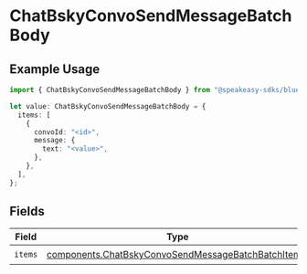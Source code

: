 # ChatBskyConvoSendMessageBatchBody

## Example Usage

```typescript
import { ChatBskyConvoSendMessageBatchBody } from "@speakeasy-sdks/bluesky/models/operations";

let value: ChatBskyConvoSendMessageBatchBody = {
  items: [
    {
      convoId: "<id>",
      message: {
        text: "<value>",
      },
    },
  ],
};
```

## Fields

| Field                                                                                                                    | Type                                                                                                                     | Required                                                                                                                 | Description                                                                                                              |
| ------------------------------------------------------------------------------------------------------------------------ | ------------------------------------------------------------------------------------------------------------------------ | ------------------------------------------------------------------------------------------------------------------------ | ------------------------------------------------------------------------------------------------------------------------ |
| `items`                                                                                                                  | [components.ChatBskyConvoSendMessageBatchBatchItem](../../models/components/chatbskyconvosendmessagebatchbatchitem.md)[] | :heavy_check_mark:                                                                                                       | N/A                                                                                                                      |